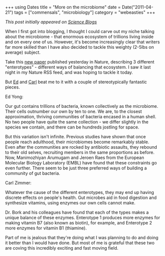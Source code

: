 +++
using Dates
title = "More on the microbiome"
date = Date("2011-04-21")
tags = ["commensals", "microbiology"]
category = "webeasties"
+++

_This post initially appeared on [Science Blogs](http://scienceblogs.com/webeasties)_

When I first got into blogging, I thought I could carve out my niche talking about the microbiome - that enormous ecosystem of trillions living inside and on every one of us. However, it's become increasingly clear that writers far more skilled than I have also decided to tackle this weighty (2-5lbs on average) subject.

Take this [new paper](http://www.nature.com/nature/journal/vaop/ncurrent/full/nature09944.html) published yesterday in Nature, describing 3 different "enterotypes" - different ways of balancing that ecosystem. I saw it last night in my Nature RSS feed, and was hoping to tackle it today.

But [Ed](http://blogs.discovermagazine.com/notrocketscience/2011/04/20/divided-by-language-united-by-gut-bacteria-%E2%80%93-people-have-three-common-gut-types/) and [Carl](http://www.nytimes.com/2011/04/21/science/21gut.html?_r=1&ref=science#) beat me to it with a couple of stereotypically fantastic pieces.

Ed Yong:

Our gut contains trillions of bacteria, known collectively as the microbiome. Their cells outnumber our own by ten to one. We are, to the closest approximation, thriving communities of bacteria encased in a human shell. No two people have quite the same collection - we differ slightly in the species we contain, and there can be hundreds jostling for space.

But this variation isn't infinite. Previous studies have shown that once people reach adulthood, their microbiomes become remarkably stable. Even after the communities are rocked by antibiotic assaults, they rebound to their old selves, recruiting members in the same proportions as before. Now, Manimozhiyan Arumugam and Jeroen Raes from the European Molecular Biology Laboratory (EMBL) have found that these constraints go even further. There seem to be just three preferred ways of building a community of gut bacteria.

Carl Zimmer:

Whatever the cause of the different enterotypes, they may end up having discrete effects on people's health. Gut microbes aid in food digestion and synthesize vitamins, using enzymes our own cells cannot make.

Dr. Bork and his colleagues have found that each of the types makes a unique balance of these enzymes. Enterotype 1 produces more enzymes for making vitamin B7 (also known as biotin), for example, and Enterotype 2 more enzymes for vitamin B1 (thiamine).

Part of me is jealous that they're doing what I was planning to do and doing it better than I would have done. But most of me is grateful that these two are coving this incredibly exciting and fast moving field. 

      
  
